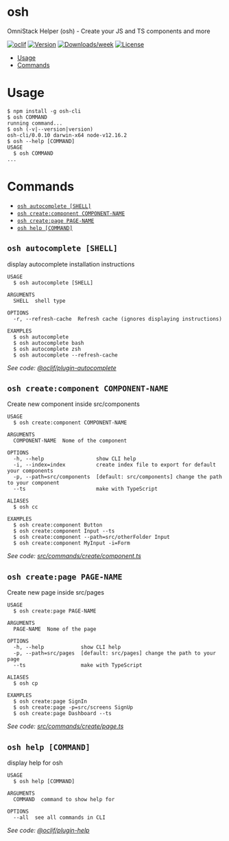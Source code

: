 osh
===

OmniStack Helper (osh) - Create your JS and TS components and more

[![oclif](https://img.shields.io/badge/cli-oclif-brightgreen.svg)](https://oclif.io)
[![Version](https://img.shields.io/npm/v/osh.svg)](https://npmjs.org/package/osh)
[![Downloads/week](https://img.shields.io/npm/dw/osh.svg)](https://npmjs.org/package/osh)
[![License](https://img.shields.io/npm/l/osh.svg)](https://github.com/EliasGcf/osh/blob/master/package.json)

<!-- toc -->
* [Usage](#usage)
* [Commands](#commands)
<!-- tocstop -->
# Usage
<!-- usage -->
```sh-session
$ npm install -g osh-cli
$ osh COMMAND
running command...
$ osh (-v|--version|version)
osh-cli/0.0.10 darwin-x64 node-v12.16.2
$ osh --help [COMMAND]
USAGE
  $ osh COMMAND
...
```
<!-- usagestop -->
# Commands
<!-- commands -->
* [`osh autocomplete [SHELL]`](#osh-autocomplete-shell)
* [`osh create:component COMPONENT-NAME`](#osh-createcomponent-component-name)
* [`osh create:page PAGE-NAME`](#osh-createpage-page-name)
* [`osh help [COMMAND]`](#osh-help-command)

## `osh autocomplete [SHELL]`

display autocomplete installation instructions

```
USAGE
  $ osh autocomplete [SHELL]

ARGUMENTS
  SHELL  shell type

OPTIONS
  -r, --refresh-cache  Refresh cache (ignores displaying instructions)

EXAMPLES
  $ osh autocomplete
  $ osh autocomplete bash
  $ osh autocomplete zsh
  $ osh autocomplete --refresh-cache
```

_See code: [@oclif/plugin-autocomplete](https://github.com/oclif/plugin-autocomplete/blob/v0.1.5/src/commands/autocomplete/index.ts)_

## `osh create:component COMPONENT-NAME`

Create new component inside src/components

```
USAGE
  $ osh create:component COMPONENT-NAME

ARGUMENTS
  COMPONENT-NAME  Nome of the component

OPTIONS
  -h, --help                 show CLI help
  -i, --index=index          create index file to export for default your components
  -p, --path=src/components  [default: src/components] change the path to your component
  --ts                       make with TypeScript

ALIASES
  $ osh cc

EXAMPLES
  $ osh create:component Button
  $ osh create:component Input --ts
  $ osh create:component --path=src/otherFolder Input
  $ osh create:component MyInput -i=Form
```

_See code: [src/commands/create/component.ts](https://github.com/EliasGcf/osh-cli/blob/v0.0.10/src/commands/create/component.ts)_

## `osh create:page PAGE-NAME`

Create new page inside src/pages

```
USAGE
  $ osh create:page PAGE-NAME

ARGUMENTS
  PAGE-NAME  Nome of the page

OPTIONS
  -h, --help            show CLI help
  -p, --path=src/pages  [default: src/pages] change the path to your page
  --ts                  make with TypeScript

ALIASES
  $ osh cp

EXAMPLES
  $ osh create:page SignIn
  $ osh create:page -p=src/screens SignUp
  $ osh create:page Dashboard --ts
```

_See code: [src/commands/create/page.ts](https://github.com/EliasGcf/osh-cli/blob/v0.0.10/src/commands/create/page.ts)_

## `osh help [COMMAND]`

display help for osh

```
USAGE
  $ osh help [COMMAND]

ARGUMENTS
  COMMAND  command to show help for

OPTIONS
  --all  see all commands in CLI
```

_See code: [@oclif/plugin-help](https://github.com/oclif/plugin-help/blob/v2.2.3/src/commands/help.ts)_
<!-- commandsstop -->
